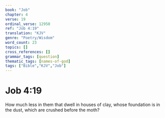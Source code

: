 ```yaml
---
book: "Job"
chapter: 4
verse: 19
ordinal_verse: 12950
ref: "Job 4:19"
translation: "KJV"
genre: "Poetry/Wisdom"
word_count: 23
topics: []
cross_references: []
grammar_tags: [question]
thematic_tags: [names-of-god]
tags: ["Bible","KJV","Job"]
---
```


# Job 4:19

How much less in them that dwell in houses of clay, whose foundation is in the dust, which are crushed before the moth?

